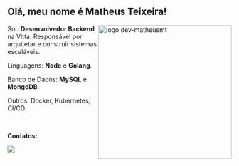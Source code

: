 ## Olá, meu nome é Matheus Teixeira!
 
<img src="https://static1.squarespace.com/static/5e10bdc20efb8f0d169f85f9/5e949913434baa2223121b85/5fe0ab13c18bd5077cd6b5d5/1696759773061/gopher-standing-square.png" min-width="300px" max-width="300px" width="300px" align="right" alt="logo dev-matheusmt">

<p align="left"> 

 Sou <strong>Desenvolvedor Backend</strong> na Vitta. Responsável por arquitetar e construir sistemas escaláveis.
</p>

<p align="left">
  Linguagens: <strong>Node</strong> e <strong>Golang</strong>.
</p>

<p align="left">
   Banco de Dados: <strong>MySQL</strong> e <strong>MongoDB</strong>.
</p>

<p align="left">
  Outros: Docker, Kubernetes, CI/CD.
</p>


<br>

<p align="left">
<strong>Contatos:</strong>
</p>

<p align="left">
  <a href="https://www.linkedin.com/in/matheusteixeirajs/" alt="Linkedin">
    <img src="https://img.shields.io/badge/-Linkedin-27A7DE?style=for-the-badge&logo=Linkedin&logoColor=ffffff&link=https://www.linkedin.com/in/matheusteixeirajs/"/>
  </a>
</p>
